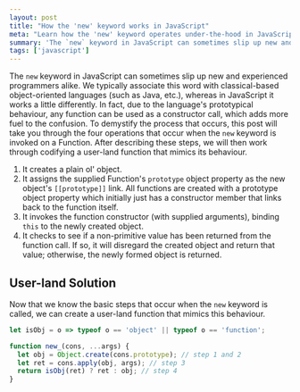 ```yaml
---
layout: post
title: "How the 'new' keyword works in JavaScript"
meta: "Learn how the 'new' keyword operates under-the-hood in JavaScript with a clear, step-by-step explanation and a user-land implementation."
summary: 'The `new` keyword in JavaScript can sometimes slip up new and experienced programmers alike. We typically associate this word with classical-based object-oriented languages (such as Java, etc.), whereas in JavaScript it works a little differently.'
tags: ['javascript']
---
```


The `new` keyword in JavaScript can sometimes slip up new and experienced programmers alike.
We typically associate this word with classical-based object-oriented languages (such as Java, etc.), whereas in JavaScript it works a little differently.
In fact, due to the language's prototypical behaviour, any function can be used as a constructor call, which adds more fuel to the confusion.
To demystify the process that occurs, this post will take you through the four operations that occur when the `new` keyword is invoked on a Function.
After describing these steps, we will then work through codifying a user-land function that mimics its behaviour.

1. It creates a plain ol' object.
2. It assigns the supplied Function's `prototype` object property as the new object's `[[prototype]]` link. All functions are created with a prototype object property which initially just has a constructor member that links back to the function itself.
3. It invokes the function constructor (with supplied arguments), binding `this` to the newly created object.
4. It checks to see if a non-primitive value has been returned from the function call. If so, it will disregard the created object and return that value; otherwise, the newly formed object is returned.

## User-land Solution

Now that we know the basic steps that occur when the `new` keyword is called, we can create a user-land function that mimics this behaviour.

```js
let isObj = o => typeof o == 'object' || typeof o == 'function';

function new_(cons, ...args) {
  let obj = Object.create(cons.prototype); // step 1 and 2
  let ret = cons.apply(obj, args); // step 3
  return isObj(ret) ? ret : obj; // step 4
}
```
